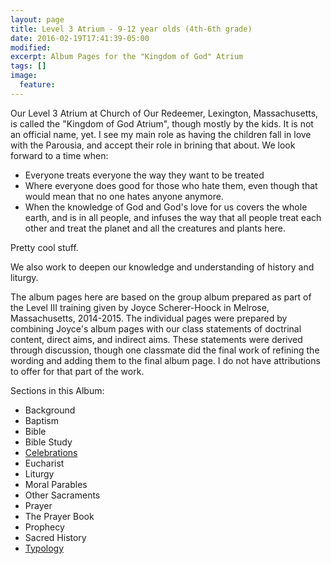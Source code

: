 ```yaml
---
layout: page
title: Level 3 Atrium - 9-12 year olds (4th-6th grade)
date: 2016-02-19T17:41:39-05:00
modified:
excerpt: Album Pages for the "Kingdom of God" Atrium
tags: []
image:
  feature:
---
```


Our Level 3 Atrium at Church of Our Redeemer, Lexington, Massachusetts, is called the "Kingdom of God Atrium", though mostly by the kids. It is not an official name, yet. I see my main role as having the children fall in love with the Parousia, and accept their role in brining that about. We look forward to a time when:

* Everyone treats everyone the way they want to be treated
* Where everyone does good for those who hate them, even though that would mean that no one hates anyone anymore.
* When the knowledge of God and God's love for us covers the whole earth, and is in all people, and infuses the way that all people treat each other and treat the planet and all the creatures and plants here.

Pretty cool stuff.

We also work to deepen our knowledge and understanding of history and liturgy.

The album pages here are based on the group album prepared as part of the Level III training given by Joyce Scherer-Hoock in Melrose, Massachusetts, 2014-2015. The individual pages were prepared by combining Joyce's album pages with our class statements of doctrinal content, direct aims, and indirect aims. These statements were derived through discussion, though one classmate did the final work of refining the wording and adding them to the final album page. I do not have attributions to offer for that part of the work.

Sections in this Album:

* Background
* Baptism
* Bible
* Bible Study
* [Celebrations](Celebrations)
* Eucharist
* Liturgy
* Moral Parables
* Other Sacraments
* Prayer
* The Prayer Book
* Prophecy
* Sacred History
* [Typology](Typology)
